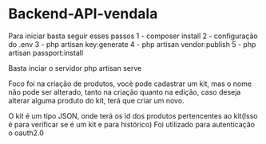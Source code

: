 # Backend-API-vendala
Para iniciar basta seguir esses passos
1 - composer install
2 - configuração do .env
3 - php artisan key:generate
4 - php artisan vendor:publish
5 - php artisan passport:install

Basta inciar o servidor
php artisan serve


Foco foi na criação de produtos, vocè pode cadastrar um kit, mas o nome não pode ser alterado, tanto na criação quanto na edição, caso deseja alterar alguma produto do kit, terá que criar um novo.

O kit é um tipo JSON, onde terá os id dos produtos pertencentes ao kit(Isso é para verificar se é um kit e para histórico)
Foi utilizado para autenticação o oauth2.0
